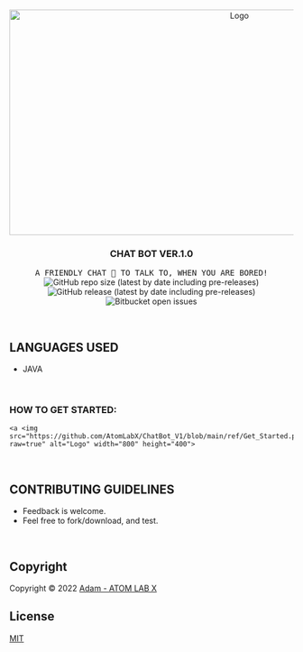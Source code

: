 <!-- PROJECT LOGO -->
<br />
<p align="center">
  <a href="https://github.com/AtomLabX/ChatBot_V1">
    <img src="https://github.com/AtomLabX/ChatBot_V1/blob/main/ref/Demo-gif.gif?raw=true" alt="Logo" width="800" height="400">
  </a>

  <h3 align="center">CHAT BOT VER.1.0</h3>

  <p align="center">
    <samp>A FRIENDLY CHAT 🤖 TO TALK TO, WHEN YOU ARE BORED!</samp>
    <br>
        <img alt="GitHub repo size (latest by date including pre-releases)" src="https://img.shields.io/github/repo-size/atomlabx/ChatBot_V1?style=for-the-badge">
        <img alt="GitHub release (latest by date including pre-releases)" src="https://img.shields.io/github/v/release/atomlabx/ChatBot_V1?color=important&include_prereleases&label=version&style=for-the-badge">
        <img alt="Bitbucket open issues" src="https://img.shields.io/bitbucket/issues-raw/atomlabx/ChatBot_V1?style=for-the-badge">
    </p>


<br/>

## LANGUAGES USED

* JAVA

<br/>

### HOW TO GET STARTED:
    <a <img src="https://github.com/AtomLabX/ChatBot_V1/blob/main/ref/Get_Started.png?raw=true" alt="Logo" width="800" height="400">
  </a>
  

<br/>


<!-- CONTRIBUTING GUIDELINES -->
## CONTRIBUTING GUIDELINES

- Feedback is welcome.
- Feel free to fork/download, and test.


<br/>

<!-- LICENSE -->
## Copyright

Copyright © 2022 [Adam - ATOM LAB X](https://AtomLabX.Dev)

## License

[MIT](https://github.com/AtomLabX/ChatBot_V1/blob/main/LICENSE)
